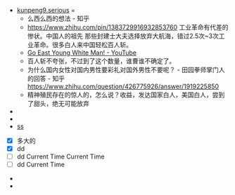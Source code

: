 - [kunpeng9.serious](kunpeng9.serious.md) =
    - 么西么西的想法 - 知乎
    - https://www.zhihu.com/pin/1383729916932853760    工业革命有代差的惨状。中国人的祖先 那些封建士大夫选择放弃大航海，错过2.5次~3次工业革命。很多白人来中国轻松百人斩。
    - [Go East Young White Man! - YouTube](https://www.youtube.com/watch?v=s8KCOgLM4AQ)
    - 百人斩不夸张，不过到了这个数量，谁曹谁不确定了。
    - 为什么国内女性对国内男性要彩礼对国外男性不要呢？ - 田园拳师掌门人的回答 - 知乎
https://www.zhihu.com/question/426775926/answer/1919225850
    - 精神殖民存在的惊人的，怎么说？收益，发达国家白人，美国白人，尝到了甜头，绝无可能放弃
- 
- 
- [ss](ss.md)
- [x] 多大的
- [x] dd
- [ ] dd Current Time Current Time
- [ ] dd Current Time
- 
- 
